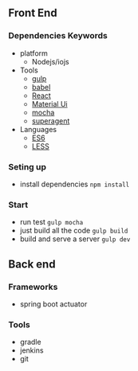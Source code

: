 ## Front End
### Dependencies Keywords

- platform
  - Nodejs/iojs
- Tools
  - [gulp](http://gulpjs.com/)
  - [babel](http://babeljs.io)
  - [React](http://facebook.github.io/react/)
  - [Material Ui](http://callemall.github.io/material-ui)
  - [mocha](http://mochajs.org/)
  - [superagent](https://github.com/visionmedia/superagent)
- Languages
  - [ES6](https://babeljs.io/docs/learn-es6/)
  - [LESS](http://www.lesscss.net/#docs)

### Seting up
- install dependencies `npm install`

### Start
- run test `gulp mocha`
- just build all the code `gulp build`
- build and serve a server `gulp dev`


## Back end

### Frameworks
* spring boot actuator

### Tools
* gradle
* jenkins
* git

